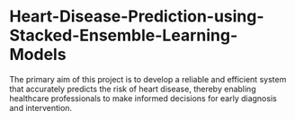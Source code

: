 # Heart-Disease-Prediction-using-Stacked-Ensemble-Learning-Models
The primary aim of this project is to develop a reliable and efficient system that accurately predicts the risk of heart disease, thereby enabling healthcare professionals to make informed decisions for early diagnosis and intervention.
